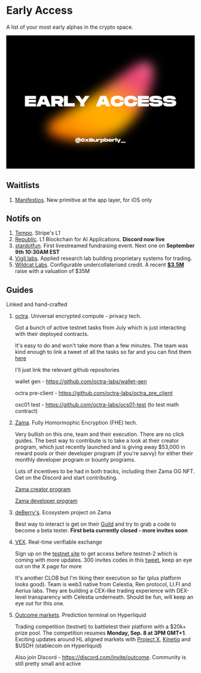 # Early Access

A list of your most early alphas in the crypto space.

![](./early-access.png)

##  Waitlists
1. [Manifestios](https://www.manifestios.com/). New primitive at the app layer, for iOS only

## Notifs on
1. [Tempo](https://x.com/tempo). Stripe's L1
2. [Republic](https://x.com/RepublicAI_IO). L1 Blockchain for AI Applications. **Discord now live**
3. [stardotfun](https://x.com/stardotfun). First livestreamed fundraising event. Next one on **September 9th 10:30AM EST**
4. [Vigil labs](https://x.com/vigillabs). Applied research lab building proprietary systems for trading.
5. [Wildcat Labs](https://x.com/WildcatFi). Configurable undercollaterised credit. A recent **[$3.5M](https://cryptorank.io/ico/wildcat-labs)** raise with a valuation of $35M

## Guides
Linked and hand-crafted
1. [octra](https://x.com/octra). Universal encrypted compute - privacy tech.

   Got a bunch of active testnet tasks from July which is just interacting with their deployed contracts. 
   
   It's easy to do and won't take more than a few minutes. The team was kind enough to link a tweet of all the tasks so far and you can find them [here](https://x.com/octra/status/1951016001530896559)

   I'll just link the relevant github repositories
   
   wallet gen - https://github.com/octra-labs/wallet-gen

   octra pre-client - https://github.com/octra-labs/octra_pre_client

   osc01 test - https://github.com/octra-labs/ocs01-test (to test math contract)

2. [Zama](https://x.com/zama_fhe). Fully Homormophic Encryption (FHE) tech. 
    
    Very bullish on this one, team and their execution. There are no click guides. The best way to contribute is to take a look at their creator program, which just recently launched and is giving away $53,000 in reward pools or their developer program (if you're savvy) for either their monthly developer program or bounty programs.

    Lots of incentives to be had in both tracks, including their Zama OG NFT. Get on the Discord and start contributing.

    [Zama creator program](https://www.zama.ai/programs/creator-program)

    [Zama developer program](https://www.zama.ai/programs/developer-program)

3. [deBerry's](https://x.com/deberrys_xyz). Ecosystem project on Zama

    Best way to interact is get on their [Guild](https://guild.xyz/deberrys) and try to grab a code to become a beta tester. **First beta currently closed - more invites soon**

4. [VEX](https://x.com/Trade_VEX). Real-time verifiable exchange

    Sign up on the [testnet site](https://testnet.verifiable.exchange/) to get access before testnet-2 which is coming with more updates. 300 invites codes in this [tweet](https://x.com/Trade_VEX/status/1961144233391526238), keep an eye out on the X page for more

    It's another CLOB but I'm liking their execution so far (plus platform looks good). Team is web3 native from Celestia, Ren protocol, LI.FI and Aerius labs. They are building a CEX-like trading experience with DEX-level transparency with Celestia underneath. Should be fun, will keep an eye out for this one.

5. [Outcome markets](https://x.com/OutcomeMarketX). Prediction terminal on Hyperliquid

    Trading competition (testnet) to battletest their platform with a $20k+ prize pool. The competition resumes **Monday, Sep. 8 at 3PM GMT+1**. Exciting updates around HL aligned markets with [Project X](https://x.com/prjx_hl), [Kinetiq](https://x.com/prjx_hl) and $USDH (stablecoin on Hyperliquid)

    Also join Discord - https://discord.com/invite/outcome. Community is still pretty small and active